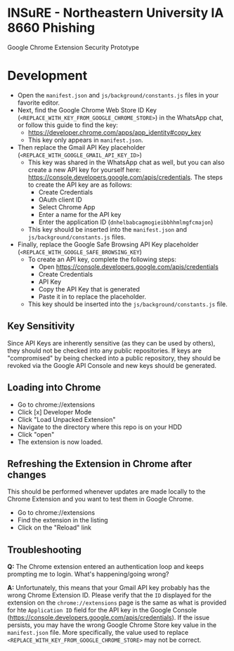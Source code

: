 # INSuRE - Northeastern University IA 8660 Phishing
Google Chrome Extension Security Prototype

# Development
* Open the `manifest.json` and `js/background/constants.js` files in your favorite editor.
* Next, find the Google Chrome Web Store ID Key (`<REPLACE_WITH_KEY_FROM_GOOGLE_CHROME_STORE>`) in the WhatsApp chat, or follow this guide to find the key:
	* https://developer.chrome.com/apps/app_identity#copy_key
	* This key only appears in `manifest.json`.
* Then replace the Gmail API Key placeholder (`<REPLACE_WITH_GOOGLE_GMAIL_API_KEY_ID>`) 
	* This key was shared in the WhatsApp chat as well, but you can also create a new API key for yourself here: https://console.developers.google.com/apis/credentials. The steps to create the API key are as follows:
		* Create Credentials
		* OAuth client ID
		* Select Chrome App
		* Enter a name for the API key
		* Enter the application ID (`dnhelbabcagmogieibbhhmlmgfcmajon`)
	* This key should be inserted into the `manifest.json` and `js/background/constants.js` files.
* Finally, replace the Google Safe Browsing API Key placeholder (`<REPLACE_WITH_GOOGLE_SAFE_BROWSING_KEY`)
	* To create an API key, complete the following steps:
		* Open https://console.developers.google.com/apis/credentials
		* Create Credentials
		* API Key
		* Copy the API Key that is generated
		* Paste it in to replace the placeholder.
	* This key should be inserted into the `js/background/constants.js` file.

## Key Sensitivity
Since API Keys are inherently sensitive (as they can be used by others), they should not be checked into any public repositories.
If keys are "compromised" by being checked into a public repository, they should be revoked via the Google API Console and new keys should be generated.

## Loading into Chrome
* Go to chrome://extensions
* Click [x] Developer Mode
* Click "Load Unpacked Extension"
* Navigate to the directory where this repo is on your HDD
* Click "open"
* The extension is now loaded.

## Refreshing the Extension in Chrome after changes
This should be performed whenever updates are made locally to the Chrome Extension and you want to test them in Google Chrome.
* Go to chrome://extensions
* Find the extension in the listing
* Click on the "Reload" link 

## Troubleshooting
**Q:** The Chrome extension entered an authentication loop and keeps prompting me to login. What's happening/going wrong?

**A:** Unfortunately, this means that your Gmail API key probably has the wrong Chrome Extension ID. Please verify that the `ID` displayed for the extension on the `chrome://extensions` page is the same as what is provided for hte `Application ID` field for the API key in the Google Console (https://console.developers.google.com/apis/credentials).  If the issue persists, you may have the wrong Google Chrome Store key value in the `manifest.json` file. More specifically, the value used to replace `<REPLACE_WITH_KEY_FROM_GOOGLE_CHROME_STORE>` may not be correct.  